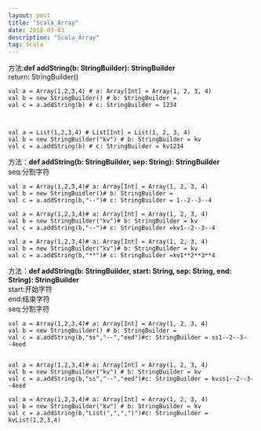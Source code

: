```yaml
---
layout: post
title: "Scala_Array"
date: 2018-03-03
description: "Scala_Array"
tag: Scala
--- 
```

方法:**def addString(b: StringBuilder): StringBuilder**  
return: StringBuilder()
```
val a = Array(1,2,3,4) # a: Array[Int] = Array(1, 2, 3, 4)
val b = new StringBuilder() # b: StringBuilder =
val c = a.addString(b) # c: StringBuilder = 1234



val a = List(1,2,3,4) # List[Int] = List(1, 2, 3, 4)
val b = new StringBuilder("kv") # b: StringBuilder = kv
val c = a.addString(b) # c: StringBuilder = kv1234

```

方法：**def addString(b: StringBuilder, sep: String): StringBuilder**  
seq:分割字符
```
val a = Array(1,2,3,4)# a: Array[Int] = Array(1, 2, 3, 4)
val b = new StringBuidler()# b: StringBuilder =
val c = a.addString(b,"--")# c: StringBuilder = 1--2--3--4

val a = Array(1,2,3,4)# a: Array[Int] = Array(1, 2, 3, 4)
val b = new StringBuilder("kv")# b: StringBuilder = kv
val c = a.addString(b,"--")# c: StringBuilder =kv1--2--3--4

val a = Array(1,2,3,4)# a: Array[Int] = Array(1, 2, 3, 4)
val b = new StringBuilder("kv")# b: StringBuilder = kv
val c = a.addString(b,"**")# c: StringBuilder =kv1**2**3**4

```
方法：**def addString(b: StringBuilder, start: String, sep: String, end: String): StringBuilder**  
start:开始字符  
end:结束字符  
seq:分割字符

```
val a = Array(1,2,3,4)# a: Array[Int] = Array(1, 2, 3, 4)
val b = new StringBuilder() # b: StringBuilder =
val c = a.addString(b,"ss","--","eed")#c: StringBuilder = ss1--2--3--4eed


val a = Array(1,2,3,4)# a: Array[Int] = Array(1, 2, 3, 4)
val b = new StringBuilder("kv") # b: StringBuilder = kv
val c = a.addString(b,"ss","--","eed")#c: StringBuilder = kvss1--2--3--4eed

val a = Array(1,2,3,4)# a: Array[Int] = Array(1, 2, 3, 4)
val b = new StringBuilder("kv") # b: StringBuilder = kv
val c = a.addString(b,"List(",",",")")#c: StringBuilder = kvList(1,2,3,4)

```



